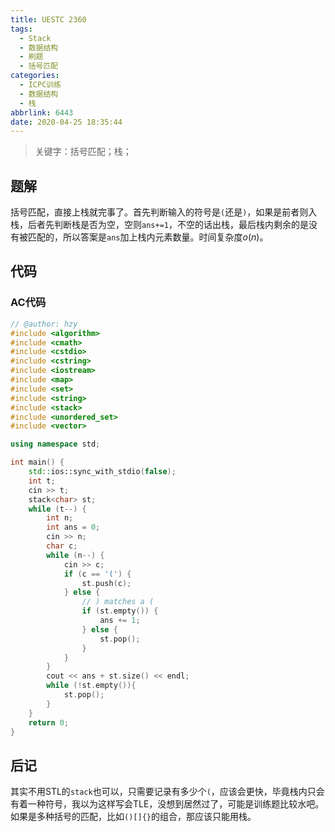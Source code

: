 ```yaml
---
title: UESTC 2360
tags:
  - Stack
  - 数据结构
  - 刷题
  - 括号匹配
categories:
  - ICPC训练
  - 数据结构
  - 栈
abbrlink: 6443
date: 2020-04-25 18:35:44
---
```



> 关键字：括号匹配；栈；

## 题解

括号匹配，直接上栈就完事了。首先判断输入的符号是`(`还是`)`，如果是前者则入栈，后者先判断栈是否为空，空则`ans+=1`，不空的话出栈，最后栈内剩余的是没有被匹配的，所以答案是`ans`加上栈内元素数量。时间复杂度$o(n)$。

## 代码

### AC代码

```C++
// @author: hzy
#include <algorithm>
#include <cmath>
#include <cstdio>
#include <cstring>
#include <iostream>
#include <map>
#include <set>
#include <string>
#include <stack>
#include <unordered_set>
#include <vector>

using namespace std;

int main() {
    std::ios::sync_with_stdio(false);
    int t;
    cin >> t;
    stack<char> st;
    while (t--) {
        int n;
        int ans = 0;
        cin >> n;
        char c;
        while (n--) {
            cin >> c;
            if (c == '(') {
                st.push(c);
            } else {
                // ) matches a (
                if (st.empty()) {
                    ans += 1;
                } else {
                    st.pop();
                }
            }
        }
        cout << ans + st.size() << endl;
        while (!st.empty()){
            st.pop();
        }
    }
    return 0;
}

```

## 后记

其实不用STL的`stack`也可以，只需要记录有多少个`(`，应该会更快，毕竟栈内只会有着一种符号，我以为这样写会TLE，没想到居然过了，可能是训练题比较水吧。如果是多种括号的匹配，比如`()[]{}`的组合，那应该只能用栈。
